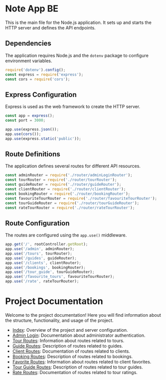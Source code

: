 # Note App BE

This is the main file for the Node.js application. It sets up and starts the HTTP server and defines the API endpoints.

## Dependencies

The application requires Node.js and the `dotenv` package to configure environment variables.

```javascript
require('dotenv').config();
const express = require('express');
const cors = require('cors');
```

## Express Configuration

Express is used as the web framework to create the HTTP server.

```javascript
const app = express();
const port = 3000;

app.use(express.json());
app.use(cors());
app.use(express.static('public'));
```

## Route Definitions

The application defines several routes for different API resources.

```javascript
const adminRouter = require('./router/adminLoginRouter');
const tourRouter = require('./router/tourRouter');
const guideRouter = require('./router/guideRouter');
const clientRouter = require('./router/clientRouter');
const bookingRouter = require('./router/bookingRouter');
const favouriteTourRouter = require('./router/favouriteTourRouter');
const tourGuideRouter = require('./router/tourGuideRouter');
const rateTourRouter = require('./router/rateTourRouter');
```

## Route Configuration

The routes are configured using the `app.use()` middleware.

```javascript
app.get('/', rootController.getRoot);
app.use('/admin', adminRouter);
app.use('/tours', tourRouter);
app.use('/guides', guideRouter);
app.use('/clients', clientRouter);
app.use('/bookings', bookingRouter);
app.use('/tour_guide', tourGuideRouter);
app.use('/favourite_tours', favouriteTourRouter);
app.use('/rate', rateTourRouter);
```

# Project Documentation

Welcome to the project documentation! Here you will find information about the structure, functionality, and usage of the project.

- [Index](ReadmeIndex.md): Overview of the project and server configuration.
- [Admin Login](ReadmeAdmin.md): Documentation about administrator authentication.
- [Tour Routes](ReadmeTours.md): Information about routes related to tours.
- [Guide Routes](ReadmeGuides.md): Description of routes related to guides.
- [Client Routes](ReadmeClients.md): Documentation of routes related to clients.
- [Booking Routes](ReadmeBookings.md): Description of routes related to bookings.
- [Favorite Routes](ReadmeFavTours.md): Information about routes related to client favorites.
- [Tour Guide Routes](ReadmeTourGuide.md): Description of routes related to tour guides.
- [Rate Routes](ReadmeRate.md): Documentation of routes related to tour ratings.
